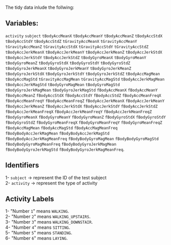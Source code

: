 The tidy data inlude the follwing:
## Variables:
`activity` `subject` `tBodyAccMeanX` `tBodyAccMeanY` `tBodyAccMeanZ` `tBodyAccStdX` `tBodyAccStdY` `tBodyAccStdZ` `tGravityAccMeanX` `tGravityAccMeanY` `tGravityAccMeanZ` `tGravityAccStdX` `tGravityAccStdY` `tGravityAccStdZ` `tBodyAccJerkMeanX` `tBodyAccJerkMeanY` `tBodyAccJerkMeanZ` `tBodyAccJerkStdX` `tBodyAccJerkStdY` `tBodyAccJerkStdZ` `tBodyGyroMeanX` `tBodyGyroMeanY` `tBodyGyroMeanZ` `tBodyGyroStdX` `tBodyGyroStdY` `tBodyGyroStdZ` `tBodyGyroJerkMeanX` `tBodyGyroJerkMeanY` `tBodyGyroJerkMeanZ` `tBodyGyroJerkStdX` `tBodyGyroJerkStdY` `tBodyGyroJerkStdZ` `tBodyAccMagMean` `tBodyAccMagStd` `tGravityAccMagMean` `tGravityAccMagStd` `tBodyAccJerkMagMean` `tBodyAccJerkMagStd` `tBodyGyroMagMean` `tBodyGyroMagStd` `tBodyGyroJerkMagMean` `tBodyGyroJerkMagStd` `fBodyAccMeanX` `fBodyAccMeanY` `fBodyAccMeanZ` `fBodyAccStdX` `fBodyAccStdY` `fBodyAccStdZ` `fBodyAccMeanFreqX` `fBodyAccMeanFreqY` `fBodyAccMeanFreqZ` `fBodyAccJerkMeanX` `fBodyAccJerkMeanY` `fBodyAccJerkMeanZ` `fBodyAccJerkStdX` `fBodyAccJerkStdY` `fBodyAccJerkStdZ` `fBodyAccJerkMeanFreqX` `fBodyAccJerkMeanFreqY` `fBodyAccJerkMeanFreqZ` `fBodyGyroMeanX` `fBodyGyroMeanY` `fBodyGyroMeanZ` `fBodyGyroStdX` `fBodyGyroStdY` `fBodyGyroStdZ` `fBodyGyroMeanFreqX` `fBodyGyroMeanFreqY` `fBodyGyroMeanFreqZ` `fBodyAccMagMean` `fBodyAccMagStd` `fBodyAccMagMeanFreq` `fBodyBodyAccJerkMagMean` `fBodyBodyAccJerkMagStd` `fBodyBodyAccJerkMagMeanFreq` `fBodyBodyGyroMagMean` `fBodyBodyGyroMagStd` `fBodyBodyGyroMagMeanFreq` `fBodyBodyGyroJerkMagMean` `fBodyBodyGyroJerkMagStd` `fBodyBodyGyroJerkMagMeanFreq`.

## Identifiers

1- `subject` -> represent the ID of the test subject  
2- `activity` -> represent the type of activity

## Activity Labels

1- "Number `1`" means `WALKING`.  
2- "Number `2`" means `WALKING_UPSTAIRS`.  
3- "Number `3`" means `WALKING_DOWNSTAIR`.  
4- "Number `4`" means  `SITTING`.  
5- "Number `5`" means `STANDING`.  
6- "Number `6`" means `LAYING`.  
